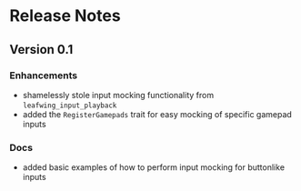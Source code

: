 # Release Notes

## Version 0.1

### Enhancements

- shamelessly stole input mocking functionality from `leafwing_input_playback`
- added the `RegisterGamepads` trait for easy mocking of specific gamepad inputs

### Docs

- added basic examples of how to perform input mocking for buttonlike inputs

